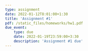 ```yaml
---
type: assignment
date: 2022-01-12T8:01:00+1:30
title: 'Assignment #1'
pdf: /static_files/homeworks/hw1.pdf
due_event: 
    type: due
    date: 2022-01-19T23:59:00+3:30
    description: 'Assignment #1 due'
---
```

